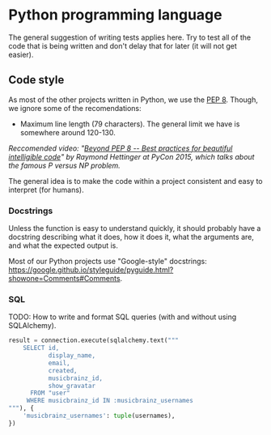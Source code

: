# Python programming language

The general suggestion of writing tests applies here. Try to test all of the code that is being written and don't delay that for later (it will not get easier).

## Code style

As most of the other projects written in Python, we use the [PEP 8](https://www.python.org/dev/peps/pep-0008/). Though, we ignore some of the recomendations:

* Maximum line length (79 characters). The general limit we have is somewhere around 120-130.

*Reccomended video: "[Beyond PEP 8 -- Best practices for beautiful intelligible code](https://www.youtube.com/watch?v=wf-BqAjZb8M)" by Raymond Hettinger at PyCon 2015, which talks about the famous P versus NP problem.*

The general idea is to make the code within a project consistent and easy to interpret (for humans).

### Docstrings

Unless the function is easy to understand quickly, it should probably have a docstring describing what it does, how it does it, what the arguments are, and what the expected output is.

Most of our Python projects use "Google-style" docstrings: https://google.github.io/styleguide/pyguide.html?showone=Comments#Comments.

### SQL

TODO: How to write and format SQL queries (with and without using SQLAlchemy).

```python
result = connection.execute(sqlalchemy.text("""
    SELECT id,
           display_name,
           email,
           created,
           musicbrainz_id,
           show_gravatar
      FROM "user"
     WHERE musicbrainz_id IN :musicbrainz_usernames
"""), {
    'musicbrainz_usernames': tuple(usernames),
})
```